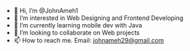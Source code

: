 - 👋 Hi, I’m @JohnAmeh1
- 👀 I’m interested in Web Designing and Frontend Developing
- 🌱 I’m currently learning mobile dev with Java
- 💞️ I’m looking to collaborate on Web projects
- 📫 How to reach me. Email: johnameh29@gmail.com

<!---
JohnAmeh1/JohnAmeh1 is a ✨ special ✨ repository because its `README.md` (this file) appears on your GitHub profile.
You can click the Preview link to take a look at your changes.
--->
